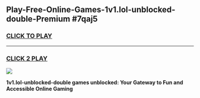 
## Play-Free-Online-Games-1v1.lol-unblocked-double-Premium #7qaj5
<h3>
<a href="https://premium.freeplayer.one?title=1v1.lol-unblocked-double&ref=8M">CLICK TO PLAY</a></h3>
<hr>

<h3>
<a href="https://premium.freeplayer.one?title=1v1.lol-unblocked-double&ref=8M">CLICK 2 PLAY</a>
  
</h3>

<a href="https://premium.freeplayer.one?title=1v1.lol-unblocked-double&ref=8M"><img src="https://clearcache.store/games.png"></a>


**1v1.lol-unblocked-double games unblocked: Your Gateway to Fun and Accessible Online Gaming**
